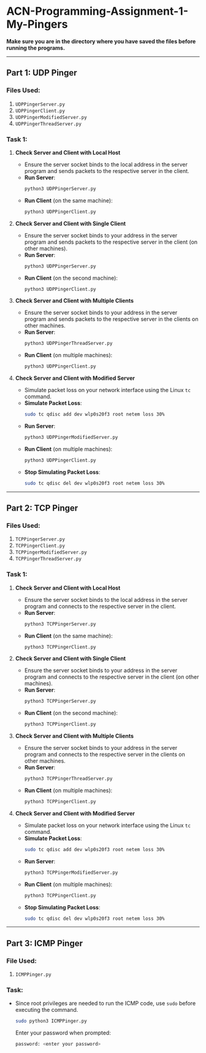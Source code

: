 # ACN-Programming-Assignment-1-My-Pingers

**Make sure you are in the directory where you have saved the files before running the programs.**

---

## Part 1: UDP Pinger

### Files Used:
1. `UDPPingerServer.py`
2. `UDPPingerClient.py`
3. `UDPPingerModifiedServer.py`
4. `UDPPingerThreadServer.py`

### Task 1:

1. **Check Server and Client with Local Host**
    - Ensure the server socket binds to the local address in the server program and sends packets to the respective server in the client.
    - **Run Server**:
      ```bash
      python3 UDPPingerServer.py
      ```
    - **Run Client** (on the same machine):
      ```bash
      python3 UDPPingerClient.py
      ```

2. **Check Server and Client with Single Client**
    - Ensure the server socket binds to your address in the server program and sends packets to the respective server in the client (on other machines).
    - **Run Server**:
      ```bash
      python3 UDPPingerServer.py
      ```
    - **Run Client** (on the second machine):
      ```bash
      python3 UDPPingerClient.py
      ```

3. **Check Server and Client with Multiple Clients**
    - Ensure the server socket binds to your address in the server program and sends packets to the respective server in the clients on other machines.
    - **Run Server**:
      ```bash
      python3 UDPPingerThreadServer.py
      ```
    - **Run Client** (on multiple machines):
      ```bash
      python3 UDPPingerClient.py
      ```

4. **Check Server and Client with Modified Server**
    - Simulate packet loss on your network interface using the Linux `tc` command.
    - **Simulate Packet Loss**:
      ```bash
      sudo tc qdisc add dev wlp0s20f3 root netem loss 30%
      ```
    - **Run Server**:
      ```bash
      python3 UDPPingerModifiedServer.py
      ```
    - **Run Client** (on multiple machines):
      ```bash
      python3 UDPPingerClient.py
      ```
    - **Stop Simulating Packet Loss**:
      ```bash
      sudo tc qdisc del dev wlp0s20f3 root netem loss 30%
      ```

---

## Part 2: TCP Pinger

### Files Used:
1. `TCPPingerServer.py`
2. `TCPPingerClient.py`
3. `TCPPingerModifiedServer.py`
4. `TCPPingerThreadServer.py`

### Task 1:

1. **Check Server and Client with Local Host**
    - Ensure the server socket binds to the local address in the server program and connects to the respective server in the client.
    - **Run Server**:
      ```bash
      python3 TCPPingerServer.py
      ```
    - **Run Client** (on the same machine):
      ```bash
      python3 TCPPingerClient.py
      ```

2. **Check Server and Client with Single Client**
    - Ensure the server socket binds to your address in the server program and connects to the respective server in the client (on other machines).
    - **Run Server**:
      ```bash
      python3 TCPPingerServer.py
      ```
    - **Run Client** (on the second machine):
      ```bash
      python3 TCPPingerClient.py
      ```

3. **Check Server and Client with Multiple Clients**
    - Ensure the server socket binds to your address in the server program and connects to the respective server in the clients on other machines.
    - **Run Server**:
      ```bash
      python3 TCPPingerThreadServer.py
      ```
    - **Run Client** (on multiple machines):
      ```bash
      python3 TCPPingerClient.py
      ```

4. **Check Server and Client with Modified Server**
    - Simulate packet loss on your network interface using the Linux `tc` command.
    - **Simulate Packet Loss**:
      ```bash
      sudo tc qdisc add dev wlp0s20f3 root netem loss 30%
      ```
    - **Run Server**:
      ```bash
      python3 TCPPingerModifiedServer.py
      ```
    - **Run Client** (on multiple machines):
      ```bash
      python3 TCPPingerClient.py
      ```
    - **Stop Simulating Packet Loss**:
      ```bash
      sudo tc qdisc del dev wlp0s20f3 root netem loss 30%
      ```

---

## Part 3: ICMP Pinger

### File Used:
1. `ICMPPinger.py`

### Task:

- Since root privileges are needed to run the ICMP code, use `sudo` before executing the command.

    ```bash
    sudo python3 ICMPPinger.py
    ```
    Enter your password when prompted:

    ```bash
    password: <enter your password>
    ```
